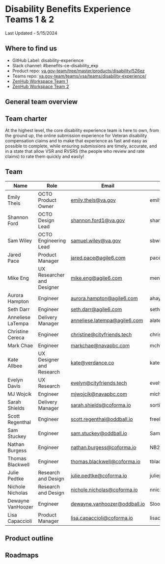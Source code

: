 # Disability Benefits Experience Teams 1 & 2

Last Updated - 5/15/2024

## Where to find us
- GitHub Label: disability-experience
- Slack channel: #benefits-ce-disability_exp
- Product repo: [va.gov-team/tree/master/products/disability/526ez ](https://github.com/department-of-veterans-affairs/va.gov-team/tree/master/products/disability/526ez)
- Teams repo: [va.gov-team/teams/vsa/teams/disability-experience/](https://github.com/department-of-veterans-affairs/va.gov-team/tree/master/products/disability/526ez)
- [ZenHub Workspace Team 1](https://app.zenhub.com/workspaces/disability-experience-63dbdb0a401c4400119d3a44/board)
- [ZenHub Workspace Team 2](https://app.zenhub.com/workspaces/disability-benefits-experience-team-carbs-6470c8bfffee9809b2634a52/board)

## General team overview

## Team charter
At the highest level, the core disability experience team is here to own, from the ground up, the online submission experience for Veteran disability compensation claims and to make that experience as fast and easy as possible to complete, while ensuring submissions are timely, accurate, and in a state that allow VSR and RVSRS (the people who review and rate claims) to rate them quickly and easily!

## Team
|Name|Role|Email|GH userid|Team|
|----|----|-----|---------|----|
| Emily Theis | OCTO Product Owner | emily.theis@va.gov | emilytheis | Both |
| Shannon Ford | OCTO Design Lead | shannon.ford1@va.gov | shannonkford | Both |
| Sam Wiley | OCTO Engineering Lead | samuel.wiley@va.gov | sbwiley | Both |
| Jared Pace | Product Manager | jared.pace@agile6.com | pacerwow | 1 |
| Mike Eng | UX Researcher and Designer | mike.eng@agile6.com | mengA6 | 1 |
| Aurora Hampton | Engineer | aurora.hampton@agile6.com | ahay-agile6 | 1 |
| Seth Darr | Engineer | seth.darr@agile6.com | sethdarragile6 | 1 |
| Anneliese LaTempa | Delivery Manager | anneliese.latempa@agile6.com | alatempa24 | 1 |
| Christine Cereca | Engineer | christine@cityfriends.tech | christinec-fftc | 1 |
| Mark Chae | Engineer | markchae@navapbc.com | mchae-nava | 1 |
| Kate Allbee | UX Designer and Research | kate@verdance.co | kate-allbee | 1 |
| Evelyn Davis | UX Research | evelyn@cityfriends.tech | evelynhilbrichdavis | 1 |
| MJ Wojcik | Engineer | mjwojcik@navapbc.com | michael-wojcik | 1 |
| Sarah Shields | Delivery Manager | sarah.shields@coforma.io | sortizsh | 2 |
| Scott Regenthal | Engineer | scott.regenthal@oddball.io | freeheeling | 2 |
| Sam Stuckey | Engineer | sam.stuckey@oddball.io | SamStuckey | 2 |
| Nathan Burgess  | Engineer | nathan.burgess@coforma.io | NB28VT | 2 |
| Thomas Blackwell | Engineer | thomas.blackwell@coforma.io | tblackwe | 2 |
| Julie Pedtke | Research and Design | julie.pedtke@coforma.io | juliepedtke | 2 |
| Nichole Nicholas | Research and Design | nichole.nicholas@coforma.io | nnicholas7 | 2 |
| Dewayne VanHoozer | Engineer | dewayne.vanhoozer@oddball.io | SloopKoning | 2 |
| Lisa Capaccioli| Product Manager | lisa.capaccioli@coforma.io | lisacapaccioli | 2 |


## Product outline

## Roadmaps
